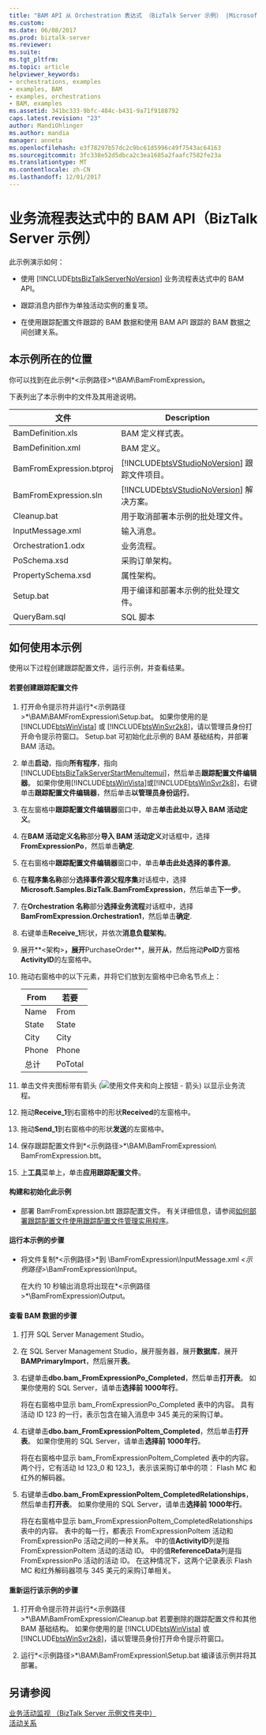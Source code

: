 ```yaml
---
title: "BAM API 从 Orchestration 表达式 （BizTalk Server 示例） |Microsoft 文档"
ms.custom: 
ms.date: 06/08/2017
ms.prod: biztalk-server
ms.reviewer: 
ms.suite: 
ms.tgt_pltfrm: 
ms.topic: article
helpviewer_keywords:
- orchestrations, examples
- examples, BAM
- examples, orchestrations
- BAM, examples
ms.assetid: 341bc333-9bfc-484c-b431-9a71f9188792
caps.latest.revision: "23"
author: MandiOhlinger
ms.author: mandia
manager: anneta
ms.openlocfilehash: e3f78297b57dc2c9bc61d5996c49f7543ac64163
ms.sourcegitcommit: 3fc338e52d5dbca2c3ea1685a2faafc7582fe23a
ms.translationtype: MT
ms.contentlocale: zh-CN
ms.lasthandoff: 12/01/2017
---
```

# <a name="bam-api-from-an-orchestration-expression-biztalk-server-sample"></a>业务流程表达式中的 BAM API（BizTalk Server 示例）
此示例演示如何：  
  
-   使用 [!INCLUDE[btsBizTalkServerNoVersion](../includes/btsbiztalkservernoversion-md.md)] 业务流程表达式中的 BAM API。  
  
-   跟踪消息内部作为单独活动实例的重复项。  
  
-   在使用跟踪配置文件跟踪的 BAM 数据和使用 BAM API 跟踪的 BAM 数据之间创建关系。  
  
## <a name="where-to-find-this-sample"></a>本示例所在的位置  
 你可以找到在此示例*\<示例路径\>*\BAM\BamFromExpression。  
  
 下表列出了本示例中的文件及其用途说明。  
  
|文件|Description|  
|----------|-----------------|  
|BamDefinition.xls|BAM 定义样式表。|  
|BamDefinition.xml|BAM 定义。|  
|BamFromExpression.btproj|[!INCLUDE[btsVStudioNoVersion](../includes/btsvstudionoversion-md.md)] 跟踪文件项目。|  
|BamFromExpression.sln|[!INCLUDE[btsVStudioNoVersion](../includes/btsvstudionoversion-md.md)] 解决方案。|  
|Cleanup.bat|用于取消部署本示例的批处理文件。|  
|InputMessage.xml|输入消息。|  
|Orchestration1.odx|业务流程。|  
|PoSchema.xsd|采购订单架构。|  
|PropertySchema.xsd|属性架构。|  
|Setup.bat|用于编译和部署本示例的批处理文件。|  
|QueryBam.sql|SQL 脚本|  
  
## <a name="how-to-use-this-sample"></a>如何使用本示例  
 使用以下过程创建跟踪配置文件，运行示例，并查看结果。  
  
#### <a name="to-create-the-tracking-profile"></a>若要创建跟踪配置文件  
  
1.  打开命令提示符并运行*\<示例路径\>*\BAM\BAMFromExpression\Setup.bat。 如果你使用的是 [!INCLUDE[btsWinVista](../includes/btswinvista-md.md)] 或 [!INCLUDE[btsWinSvr2k8](../includes/btswinsvr2k8-md.md)]，请以管理员身份打开命令提示符窗口。 Setup.bat 可初始化此示例的 BAM 基础结构，并部署 BAM 活动。  
  
2.  单击**启动**，指向**所有程序**，指向[!INCLUDE[btsBizTalkServerStartMenuItemui](../includes/btsbiztalkserverstartmenuitemui-md.md)]，然后单击**跟踪配置文件编辑器**。 如果你使用[!INCLUDE[btsWinVista](../includes/btswinvista-md.md)]或[!INCLUDE[btsWinSvr2k8](../includes/btswinsvr2k8-md.md)]，右键单击**跟踪配置文件编辑器**，然后单击**以管理员身份运行**。  
  
3.  在左窗格中**跟踪配置文件编辑器**窗口中，单击**单击此处以导入 BAM 活动定义**。  
  
4.  在**BAM 活动定义名称**部分**导入 BAM 活动定义**对话框中，选择**FromExpressionPo**，然后单击**确定**.  
  
5.  在右窗格中**跟踪配置文件编辑器**窗口中，单击**单击此处选择的事件源**。  
  
6.  在**程序集名称**部分**选择事件源父程序集**对话框中，选择**Microsoft.Samples.BizTalk.BamFromExpression**，然后单击**下一步**。  
  
7.  在**Orchestration 名称**部分**选择业务流程**对话框中，选择**BamFromExpression.Orchestration1**，然后单击**确定**.  
  
8.  右键单击**Receive_1**形状，并依次**消息负载架构**。  
  
9. 展开**\<架构\>**，展开**PurchaseOrder**，展开**从**，然后拖动**PoID**方窗格**ActivityID**的左窗格中。  
  
10. 拖动右窗格中的以下元素，并将它们放到左窗格中已命名节点上：  
  
    |From|若要|  
    |----------|--------|  
    |Name|From|  
    |State|State|  
    |City|City|  
    |Phone|Phone|  
    |总计|PoTotal|  
  
11. 单击文件夹图标带有箭头 (![使用文件夹和向上按钮 &#45; 箭头](../core/media/abccd08b-2b01-49c6-80ed-a032bbbd10d4.gif "abccd08b-2b01-49c6-80ed-a032bbbd10d4")) 以显示业务流程。  
  
12. 拖动**Receive_1**到右窗格中的形状**Received**的左窗格中。  
  
13. 拖动**Send_1**到右窗格中的形状**发送**的左窗格中。  
  
14. 保存跟踪配置文件到*\<示例路径\>*\BAM\BamFromExpression\ BamFromExpression.btt。  
  
15. 上**工具**菜单上，单击**应用跟踪配置文件**。  
  
#### <a name="to-build-and-initialize-this-sample"></a>构建和初始化此示例  
  
-   部署 BamFromExpression.btt 跟踪配置文件。 有关详细信息，请参阅[如何部署跟踪配置文件使用跟踪配置文件管理实用程序](../core/how-to-deploy-tracking-profiles-with-the-tracking-profiles-management-utility.md)。  
  
#### <a name="to-run-this-sample"></a>运行本示例的步骤  
  
-   将文件复制*\<示例路径\>*到 \BamFromExpression\InputMessage.xml *\<示例路径\>*\BamFromExpression\Input。  
  
     在大约 10 秒输出消息将出现在*\<示例路径\>*\BamFromExpression\Output。  
  
#### <a name="to-view-the-bam-data"></a>查看 BAM 数据的步骤  
  
1.  打开 SQL Server Management Studio。  
  
2.  在 SQL Server Management Studio，展开服务器，展开**数据库**，展开**BAMPrimaryImport**，然后展开**表**。  
  
3.  右键单击**dbo.bam_FromExpressionPo_Completed**，然后单击**打开表**。 如果你使用的 SQL Server，请单击**选择前 1000年行**。  
  
     将在右窗格中显示 bam_FromExpressionPo_Completed 表中的内容。 具有活动 ID 123 的一行，表示包含在输入消息中 345 美元的采购订单。  
  
4.  右键单击**dbo.bam_FromExpressionPoItem_Completed**，然后单击**打开表**。 如果你使用的 SQL Server，请单击**选择前 1000年行**。  
  
     将在右窗格中显示 bam_FromExpressionPoItem_Completed 表中的内容。 两个行，它有活动 Id 123_0 和 123_1，表示该采购订单中的项： Flash MC 和红外的解码器。  
  
5.  右键单击**dbo.bam_FromExpressionPoItem_CompletedRelationships**，然后单击**打开表**。 如果你使用的 SQL Server，请单击**选择前 1000年行**。  
  
     将在右窗格中显示 bam_FromExpressionPoItem_CompletedRelationships 表中的内容。 表中的每一行，都表示 FromExpressionPoItem 活动和 FromExpressionPo 活动之间的一种关系。 中的值**ActivityID**列是指 FromExpressionPoItem 活动的活动 ID。 中的值**ReferenceData**列是指 FromExpressionPo 活动的活动 ID。 在这种情况下，这两个记录表示 Flash MC 和红外解码器项与 345 美元的采购订单相关。  
  
#### <a name="to-re-run-the-sample"></a>重新运行该示例的步骤  
  
1.  打开命令提示符并运行*\<示例路径\>*\BAM\BamFromExpression\Cleanup.bat 若要删除的跟踪配置文件和其他 BAM 基础结构。 如果你使用的是 [!INCLUDE[btsWinVista](../includes/btswinvista-md.md)] 或 [!INCLUDE[btsWinSvr2k8](../includes/btswinsvr2k8-md.md)]，请以管理员身份打开命令提示符窗口。  
  
2.  运行*\<示例路径\>*\BAM\BamFromExpression\Setup.bat 编译该示例并将其部署。  
  
## <a name="see-also"></a>另请参阅  
 [业务活动监视 （BizTalk Server 示例文件夹中）](../core/business-activity-monitoring-biztalk-server-samples-folder.md)   
 [活动关系](../core/activity-relationships.md)